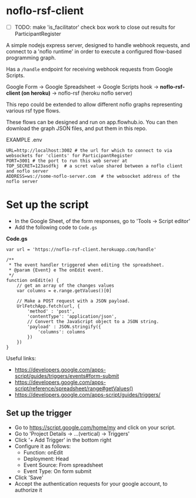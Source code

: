 # noflo-rsf-client

- [ ] TODO: make 'is_facilitator' check box work to close out results for ParticipantRegister

A simple nodejs express server, designed to handle webhook requests, and connect to a 'noflo runtime' in order to execute a configured flow-based programming graph.

Has a `/handle` endpoint for receiving webhook requests from Google Scripts.

Google Form -> Google Spreadsheet -> Google Scripts hook -> **noflo-rsf-client (on heroku)** -> noflo-rsf (heroku noflo server)

This repo could be extended to allow different noflo graphs representing various rsf type flows. 

These flows can be designed and run on app.flowhub.io. You can then download the graph JSON files, and put them in this repo.

EXAMPLE .env
```
URL=http://localhost:3002 # the url for which to connect to via websockets for 'clients' for ParticipantRegister
PORT=3001 # the port to run this web server at
TOP_SECRET=123asdfkj  # a scret value shared between a noflo client and noflo server
ADDRESS=ws://some-noflo-server.com  # the websocket address of the noflo server
```


# Set up the script

- In the Google Sheet, of the form responses, go to 'Tools -> Script editor'
- Add the following code to `Code.gs`

**Code.gs**
```
var url = 'https://noflo-rsf-client.herokuapp.com/handle'

/**
 * The event handler triggered when editing the spreadsheet.
 * @param {Event} e The onEdit event.
 */
function onEdit(e) {
    // get an array of the changes values
    var columns = e.range.getValues()[0]

    // Make a POST request with a JSON payload.
    UrlFetchApp.fetch(url, {
        'method' : 'post',
        'contentType': 'application/json',
        // Convert the JavaScript object to a JSON string.
        'payload' : JSON.stringify({
            'columns': columns
        })
    })
}
```

Useful links:
- https://developers.google.com/apps-script/guides/triggers/events#form-submit
- https://developers.google.com/apps-script/reference/spreadsheet/range#getValues()
- https://developers.google.com/apps-script/guides/triggers/

## Set up the trigger

- Go to https://script.google.com/home/my and click on your script.
- Go to 'Project Details -> ...(vertical) -> Triggers'
- Click '+ Add Trigger' in the bottom right
- Configure it as follows:
    - Function: onEdit
    - Deployment: Head
    - Event Source: From spreadsheet
    - Event Type: On form submit
- Click 'Save'
- Accept the authentication requests for your google account, to authorize it



